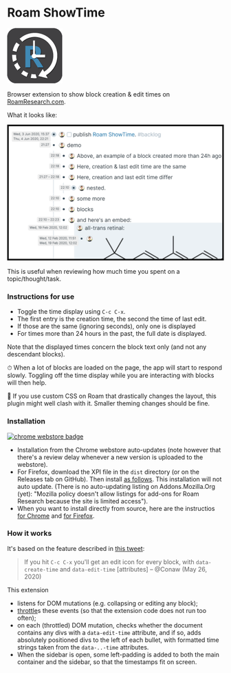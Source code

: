 # Roam ShowTime

![logo](img/icon_128.png)

Browser extension to show block creation & edit times on [RoamResearch.com](https://roamresearch.com).

What it looks like:

<img title="screenshot" src="img/screenshot_detail.png" width="700">

This is useful when reviewing how much time you spent on a topic/thought/task.


### Instructions for use

- Toggle the time display using `C-c C-x`.
- The first entry is the creation time, the second the time of last edit.
- If those are the same (ignoring seconds), only one is displayed
- For times more than 24 hours in the past, the full date is displayed.

Note that the displayed times concern the block text only 
(and not any descendant blocks).

⏱ When a lot of blocks are loaded on the page, the app will start to respond 
slowly. Toggling off the time display while you are interacting with blocks 
will then help.

🎨 If you use custom CSS on Roam that drastically changes the layout, this 
plugin might well clash with it. Smaller theming changes should be fine.


### Installation

[![chrome webstore badge](https://developer.chrome.com/webstore/images/ChromeWebStore_BadgeWBorder_v2_206x58.png)](https://chrome.google.com/webstore/detail/roam-showtime/ojcaheglgnbmphkdppihchfodgpbebhp)

- Installation from the Chrome webstore auto-updates
  (note however that there's a review delay whenever a new version is uploaded to the webstore).
- For Firefox, download the XPI file in the `dist` directory (or on the Releases tab on GitHub).
  Then install [as follows](https://extensionworkshop.com/documentation/publish/distribute-sideloading/#install-addon-from-file).
  This installation will not auto update.
  (There is no auto-updating listing on Addons.Mozilla.Org (yet): "Mozilla policy 
  doesn't allow listings for add-ons for Roam Research because the site is limited access").
- When you want to install directly from source, 
  here are the instructios [for Chrome](https://stackoverflow.com/a/24577660/2611913)
  and [for Firefox](https://extensionworkshop.com/documentation/develop/temporary-installation-in-firefox/).
  

### How it works

It's based on the feature described in [this tweet](https://twitter.com/Conaw/status/1265253941727465476):
> If you hit `C-c C-x` you'll get an edit icon for every block, with 
> `data-create-time` and `data-edit-time` [attributes]
> – @Conaw (May 26, 2020)

This extension
- listens for DOM mutations (e.g. collapsing or editing any block);
- [throttle](https://underscorejs.org/#throttle)s these events (so that the 
  extension code does not run too often);
- on each (throttled) DOM mutation, checks whether the document contains any 
  divs with a `data-edit-time` attribute, and if so, adds absolutely positioned
  divs to the left of each bullet, with formatted time strings taken from the 
  `data-..-time` attributes.
- When the sidebar is open, some left-padding is added to both the main
  container and the sidebar, so that the timestamps fit on screen.
